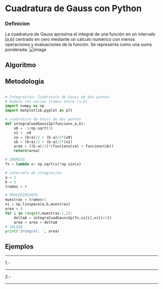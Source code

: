 # Cuadratura de Gauss con Python
### Definicion
La cuadratura de Gauss aproxima el integral de una función en un intervalo [a,b] centrado en cero mediante un cálculo numérico con menos operaciones y evaluaciones de la función. Se representa como una suma ponderada:
![image](https://github.com/Mexta46/Metodos_Numericos_Tema4/assets/160789479/1af68233-4ecb-4052-a565-cfba89dbfec3)

## Algoritmo


## Metodologia
```python

# Integración: Cuadratura de Gauss de dos puntos
# modelo con varios tramos entre [a,b]
import numpy as np
import matplotlib.pyplot as plt

# cuadratura de Gauss de dos puntos
def integraCuadGauss2p(funcionx,a,b):
    x0 = -1/np.sqrt(3)
    x1 = -x0
    xa = (b+a)/2 + (b-a)/2*(x0)
    xb = (b+a)/2 + (b-a)/2*(x1)
    area = ((b-a)/2)*(funcionx(xa) + funcionx(xb))
    return(area)

# INGRESO
fx = lambda x: np.sqrt(x)*np.sin(x)

# intervalo de integración
a = 1
b = 3
tramos = 4

# PROCEDIMIENTO
muestras = tramos+1
xi = np.linspace(a,b,muestras)
area = 0
for i in range(0,muestras-1,1):
    deltaA = integraCuadGauss2p(fx,xi[i],xi[i+1])
    area = area + deltaA
# SALIDA
print('Integral: ', area)


```

## Ejemplos

----------------------

1.-


--------------------------

2.-


----------------------
